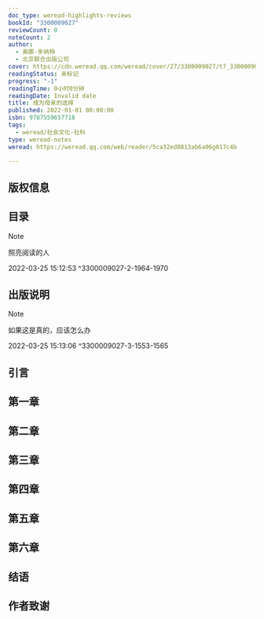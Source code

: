 ```yaml
---
doc_type: weread-highlights-reviews
bookId: "3300009027"
reviewCount: 0
noteCount: 2
author:
  - 奥娜·多纳特
  - 北京联合出版公司
cover: https://cdn.weread.qq.com/weread/cover/27/3300009027/t7_3300009027.jpg
readingStatus: 未标记
progress: "-1"
readingTime: 0小时0分钟
readingDate: Invalid date
title: 成为母亲的选择
published: 2022-01-01 00:00:00
isbn: 9787559657718
tags:
  - weread/社会文化-社科
type: weread-notes
weread: https://weread.qq.com/web/reader/5ca32ed0813ab6a06g017c4b

---
```



## 版权信息

## 目录

> [!NOTE] 
> 照亮阅读的人
> 
> 2022-03-25 15:12:53 ^3300009027-2-1964-1970

## 出版说明

> [!NOTE] 
> 如果这是真的，应该怎么办
> 
> 2022-03-25 15:13:06 ^3300009027-3-1553-1565

## 引言

## 第一章

## 第二章

## 第三章

## 第四章

## 第五章

## 第六章

## 结语

## 作者致谢

